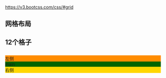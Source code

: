 https://v3.bootcss.com/css/#grid


## 网格布局

## 12个格子

## 
<main class="row">
            <div class="col-sm-4 col-xs-6" style="background-color: darkorange">左侧</div>
            <div class="col-sm-6 col-xs-6" style="background-color: darkgreen">main</div>
            <!-- <div class="col-sm-2 col-xs-12" style="background-color: gold">右侧</div> -->
            <div class="col-sm-2 hidden-xs" style="background-color: gold">右侧</div>
</main>

